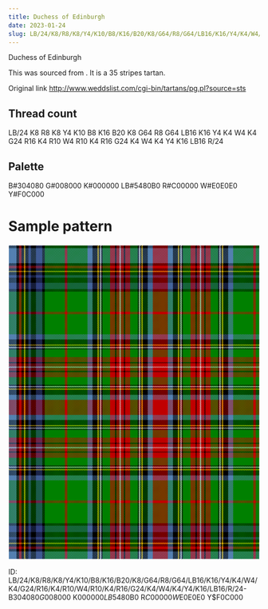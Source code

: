 ```yaml
---
title: Duchess of Edinburgh
date: 2023-01-24
slug: LB/24/K8/R8/K8/Y4/K10/B8/K16/B20/K8/G64/R8/G64/LB16/K16/Y4/K4/W4/K4/G24/R16/K4/R10/W4/R10/K4/R16/G24/K4/W4/K4/Y4/K16/LB16/R/24-B$304080 G$008000 K$000000 LB$5480B0 R$C00000 W$E0E0E0 Y$F0C000
---
```

Duchess of Edinburgh

This was sourced from <no value>.  It is a 35 stripes tartan.

Original link http://www.weddslist.com/cgi-bin/tartans/pg.pl?source=sts

## Thread count
LB/24 K8 R8 K8 Y4 K10 B8 K16 B20 K8 G64 R8 G64 LB16 K16 Y4 K4 W4 K4 G24 R16 K4 R10 W4 R10 K4 R16 G24 K4 W4 K4 Y4 K16 LB16 R/24

## Palette
B#304080 G#008000 K#000000 LB#5480B0 R#C00000 W#E0E0E0 Y#F0C000

# Sample pattern

![Tartan detail](tartan.png "LB/24 K8 R8 K8 Y4 K10 B8 K16 B20 K8 G64 R8 G64 LB16 K16 Y4 K4 W4 K4 G24 R16 K4 R10 W4 R10 K4 R16 G24 K4 W4 K4 Y4 K16 LB16 R/24 tartan")

ID: LB/24/K8/R8/K8/Y4/K10/B8/K16/B20/K8/G64/R8/G64/LB16/K16/Y4/K4/W4/K4/G24/R16/K4/R10/W4/R10/K4/R16/G24/K4/W4/K4/Y4/K16/LB16/R/24-B$304080 G$008000 K$000000 LB$5480B0 R$C00000 W$E0E0E0 Y$F0C000